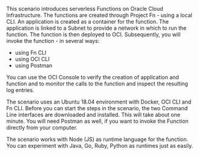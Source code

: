 This scenario introduces serverless Functions on Oracle Cloud Infrastructure. The functions are created through Project Fn - using a local CLI. An application is created as a container for the function. The application is linked to a Subnet to provide a network in which to run the function. The function is then deployed to OCI. Subsequently, you will invoke the function - in several ways:
* using Fn CLI
* using OCI CLI
* using Postman

You can use the OCI Console to verify the creation of application and function and to monitor the calls to the function and inspect the resulting log entries.

The scenario uses an Ubuntu 18.04 environment with Docker, OCI CLI and Fn CLI. Before you can start the steps in the scenario, the two Command Line interfaces are downloaded and installed. This will take about one minute. You will need Postman as well, if you want to invoke the Function directly from your computer.

The scenario works with Node (JS) as runtime language for the function. You can experiment with Java, Go, Ruby, Python as runtimes just as easily.
